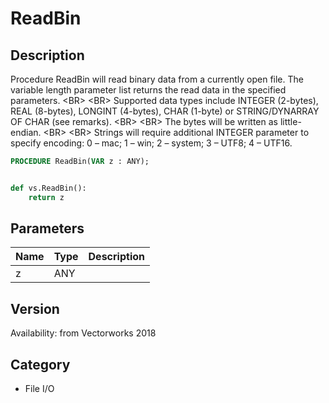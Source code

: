 # ReadBin

## Description
Procedure ReadBin will read binary data from a currently open file. The variable length parameter list returns the read data in the specified parameters. &lt;BR&gt;
&lt;BR&gt;
Supported data types include INTEGER (2-bytes), REAL (8-bytes), LONGINT (4-bytes), CHAR (1-byte) or STRING/DYNARRAY OF CHAR (see remarks). &lt;BR&gt;
&lt;BR&gt;
The bytes will be written as little-endian. &lt;BR&gt;
&lt;BR&gt;
Strings will require additional INTEGER parameter to specify encoding: 0 – mac; 1 – win; 2 – system; 3 – UTF8; 4 – UTF16.

```pascal
PROCEDURE ReadBin(VAR z : ANY);
```

```python

def vs.ReadBin():
    return z
```

## Parameters
|Name|Type|Description|
|---|---|---|
|z|ANY||

## Version
Availability: from Vectorworks 2018
## Category
* File I/O

